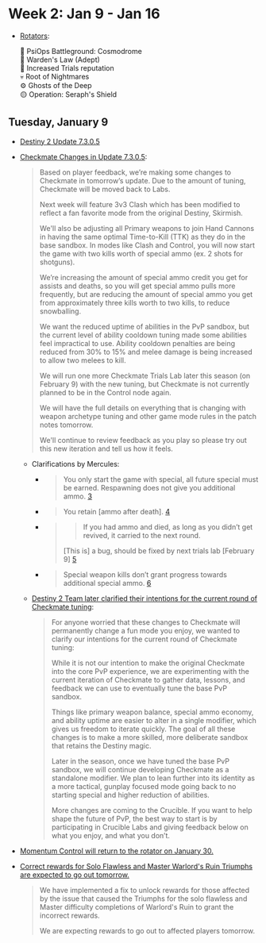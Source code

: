 # Week 2: Jan 9 - Jan 16 

- [Rotators](https://x.com/DestinyTheGame/status/1744766021792096291):

  💠 PsiOps Battleground: Cosmodrome<br/>
  🔫 Warden's Law (Adept)<br/>
  🥇 Increased Trials reputation<br/>
  💀 Root of Nightmares<br/>
  ⚙️ Ghosts of the Deep<br/>
  🟡 Operation: Seraph's Shield

## Tuesday, January 9

- [Destiny 2 Update 7.3.0.5][1]

- [Checkmate Changes in Update 7.3.0.5][2]:
  > Based on player feedback, we’re making some changes to Checkmate in tomorrow’s update. Due to the amount of tuning,
  > Checkmate will be moved back to Labs.
  >
  > Next week will feature 3v3 Clash which has been modified to reflect a fan favorite mode from the original Destiny,
  > Skirmish.
  >
  > We'll also be adjusting all Primary weapons to join Hand Cannons in having the same optimal Time-to-Kill (TTK) as
  > they do in the base sandbox. In modes like Clash and Control, you will now start the game with two kills worth of
  > special ammo (ex. 2 shots for shotguns).
  >
  > We’re increasing the amount of special ammo credit you get for assists and deaths, so you will get special ammo
  > pulls more frequently, but are reducing the amount of special ammo you get from approximately three kills worth to
  > two kills, to reduce snowballing.
  >
  > We want the reduced uptime of abilities in the PvP sandbox, but the current level of ability cooldown tuning made
  > some abilities feel impractical to use. Ability cooldown penalties are being reduced from 30% to 15% and melee
  > damage is being increased to allow two melees to kill.
  >
  > We will run one more Checkmate Trials Lab later this season (on February 9) with the new tuning, but Checkmate is
  > not currently planned to be in the Control node again.
  >
  > We will have the full details on everything that is changing with weapon archetype tuning and other game mode rules
  > in the patch notes tomorrow.
  >
  > We'll continue to review feedback as you play so please try out this new iteration and tell us how it feels.
  
  - Clarifications by Mercules:
    - > You only start the game with special, all future special must be earned. Respawning does not give you additional
      > ammo. [3]
    - > You retain \[ammo after death\]. [4]
    - >> If you had ammo and died, as long as you didn’t get revived, it carried to the next round.
      >
      > \[This is\] a bug, should be fixed by next trials lab \[February 9\] [5]
    - > Special weapon kills don’t grant progress towards additional special ammo. [6]
  
  - [Destiny 2 Team later clarified their intentions for the current round of Checkmate tuning][7]:
    > For anyone worried that these changes to Checkmate will permanently change a fun mode you enjoy, we wanted to
    > clarify our intentions for the current round of Checkmate tuning:
    > 
    > While it is not our intention to make the original Checkmate into the core PvP experience, we are experimenting
    > with the current iteration of Checkmate to gather data, lessons, and feedback we can use to eventually tune the
    > base PvP sandbox.
    >
    > Things like primary weapon balance, special ammo economy, and ability uptime are easier to alter in a single
    > modifier, which gives us freedom to iterate quickly. The goal of all these changes is to make a more skilled, more
    > deliberate sandbox that retains the Destiny magic.
    > 
    > Later in the season, once we have tuned the base PvP sandbox, we will continue developing Checkmate as a
    > standalone modifier. We plan to lean further into its identity as a more tactical, gunplay focused mode going back
    > to no starting special and higher reduction of abilities.
    > 
    > More changes are coming to the Crucible. If you want to help shape the future of PvP, the best way to start is by
    > participating in Crucible Labs and giving feedback below on what you enjoy, and what you don’t.

- [Momentum Control will return to the rotator on January 30.][8]

- [Correct rewards for Solo Flawless and Master Warlord's Ruin Triumphs are expected to go out tomorrow.][9]
  > We have implemented a fix to unlock rewards for those affected by the issue that caused the Triumphs for the solo
  > flawless and Master difficulty completions of Warlord's Ruin to grant the incorrect rewards.
  > 
  > We are expecting rewards to go out to affected players tomorrow.

[1]: https://www.bungie.net/7/en/News/article/destiny2_update_7305 "Destiny 2 Update 7.3.0.5"
[2]: https://x.com/Destiny2Team/status/1744530391090839662 "Checkmate Changes in Update 7.3.0.5"
[3]: https://www.reddit.com/r/DestinyTheGame/comments/1922633/checkmate_changes_in_update_7305/kgzovb4/?context=99
[4]: https://www.reddit.com/r/DestinyTheGame/comments/1922633/checkmate_changes_in_update_7305/kgzvz6p/?context=99
[5]: https://www.reddit.com/r/DestinyTheGame/comments/1922633/checkmate_changes_in_update_7305/kgzy26i/?context=99
[6]: https://www.reddit.com/r/DestinyTheGame/comments/1922633/checkmate_changes_in_update_7305/kh1up6s/?context=99
[7]: https://x.com/Destiny2Team/status/1744843045785514374 "Destiny 2 Team's intentions for Checkmate tuning"
[8]: https://x.com/Destiny2Team/status/1744848639858778201 "Momentum Control will return to the rotator on January 30."
[9]: https://x.com/BungieHelp/status/1744858230764060692 "Bungie has implemented a fix for incorrect Triumph rewards"
